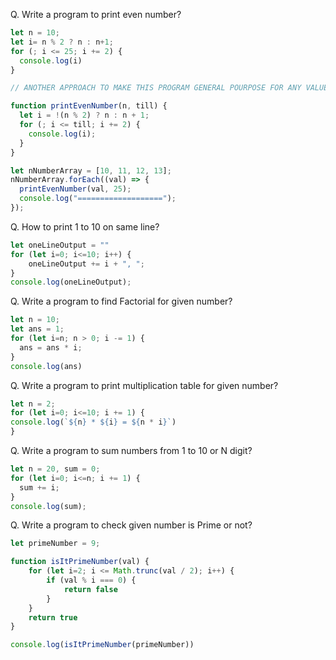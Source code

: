 Q. Write a program to print even number?

```js
let n = 10;
let i= n % 2 ? n : n+1;
for (; i <= 25; i += 2) {
  console.log(i)
}

// ANOTHER APPROACH TO MAKE THIS PROGRAM GENERAL POURPOSE FOR ANY VALUE OF N

function printEvenNumber(n, till) {
  let i = !(n % 2) ? n : n + 1;
  for (; i <= till; i += 2) {
    console.log(i);
  }
}

let nNumberArray = [10, 11, 12, 13];
nNumberArray.forEach((val) => {
  printEvenNumber(val, 25);
  console.log("===================");
});

```

Q. How to print 1 to 10 on same line?

```js
let oneLineOutput = ""
for (let i=0; i<=10; i++) {
	oneLineOutput += i + ", ";
}
console.log(oneLineOutput);
```

Q. Write a program to find Factorial for given number?

```js
let n = 10;
let ans = 1;
for (let i=n; n > 0; i -= 1) {
  ans = ans * i;
}
console.log(ans)
```

Q. Write a program to print multiplication table for given number?

```js
let n = 2;
for (let i=0; i<=10; i += 1) {
console.log(`${n} * ${i} = ${n * i}`)
}
```

Q. Write a program to sum numbers from 1 to 10 or N digit?

```js
let n = 20, sum = 0;
for (let i=0; i<=n; i += 1) {
  sum += i;
}
console.log(sum);
```

Q. Write a program to check given number is Prime or not?

```js
let primeNumber = 9;

function isItPrimeNumber(val) {
	for (let i=2; i <= Math.trunc(val / 2); i++) {
		if (val % i === 0) {
			return false
		}
	}
	return true
}

console.log(isItPrimeNumber(primeNumber))
```